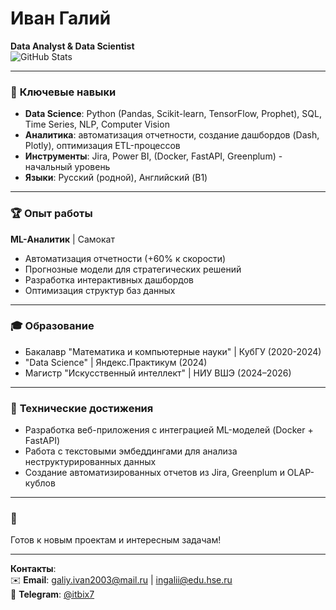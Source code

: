 # Иван Галий  
**Data Analyst & Data Scientist**  
![GitHub Stats](https://github-readme-stats.vercel.app/api?username=1vlex&show_icons=true&theme=radical)


---

### 📌 **Ключевые навыки**  
- **Data Science**: Python (Pandas, Scikit-learn, TensorFlow, Prophet), SQL, Time Series, NLP, Computer Vision  
- **Аналитика**: автоматизация отчетности, создание дашбордов (Dash, Plotly), оптимизация ETL-процессов  
- **Инструменты**: Jira, Power BI, (Docker, FastAPI, Greenplum) - начальный уровень  
- **Языки**: Русский (родной), Английский (B1)  

---

### 🏆 **Опыт работы**  
**ML-Аналитик** | Самокат
- Автоматизация отчетности (+60% к скорости)  
- Прогнозные модели для стратегических решений  
- Разработка интерактивных дашбордов  
- Оптимизация структур баз данных  

---

### 🎓 **Образование**  
- Бакалавр "Математика и компьютерные науки" | КубГУ (2020-2024)
- "Data Science" | Яндекс.Практикум (2024)  
- Магистр "Искусственный интеллект" | НИУ ВШЭ (2024–2026)  

---

### 🔧 **Технические достижения**  
- Разработка веб-приложения с интеграцией ML-моделей (Docker + FastAPI)  
- Работа с текстовыми эмбеддингами для анализа неструктурированных данных  
- Создание автоматизированных отчетов из Jira, Greenplum и OLAP-кублов 

---

### 📍
Готов к новым проектам и интересным задачам!

---

**Контакты**:  
✉️ **Email**: [galiy.ivan2003@mail.ru](mailto:galiy.ivan2003@mail.ru) | [ingalii@edu.hse.ru](mailto:ingalii@edu.hse.ru)  
📱 **Telegram**: [@itbix7](https://t.me/itbix7)  
